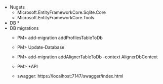 * Nugets
    * Microsoft.EntityFrameworkCore.Sqlite.Core
    * Microsoft.EntityFrameworkCore.Tools
* DB
  * 
* DB migrations
    * PM> add-migration addProfilesTableToDb
    * PM> Update-Database

    * PM> add-migration addAlignerTableToDb -context AlignerDbContext
    * PM> 
*API
	* swagger: https://localhost:7147/swagger/index.html